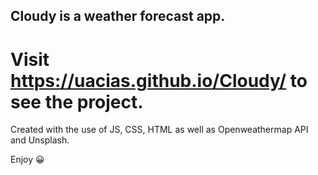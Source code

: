 ﻿## Cloudy is a weather forecast app.
# Visit https://uacias.github.io/Cloudy/ to see the project.

Created with the use of JS, CSS, HTML as well as Openweathermap API and Unsplash.

Enjoy 😀
